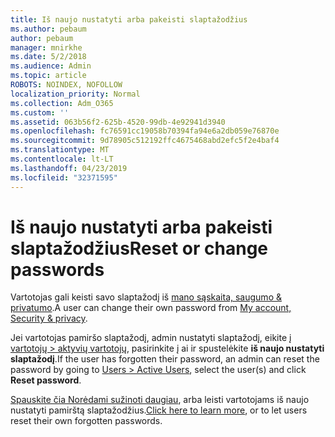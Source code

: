 ```yaml
---
title: Iš naujo nustatyti arba pakeisti slaptažodžius
ms.author: pebaum
author: pebaum
manager: mnirkhe
ms.date: 5/2/2018
ms.audience: Admin
ms.topic: article
ROBOTS: NOINDEX, NOFOLLOW
localization_priority: Normal
ms.collection: Adm_O365
ms.custom: ''
ms.assetid: 063b56f2-625b-4520-99db-4e92941d3940
ms.openlocfilehash: fc76591cc19058b70394fa94e6a2db059e76870e
ms.sourcegitcommit: 9d78905c512192ffc4675468abd2efc5f2e4baf4
ms.translationtype: MT
ms.contentlocale: lt-LT
ms.lasthandoff: 04/23/2019
ms.locfileid: "32371595"
---
```

# <a name="reset-or-change-passwords"></a><span data-ttu-id="d686a-102">Iš naujo nustatyti arba pakeisti slaptažodžius</span><span class="sxs-lookup"><span data-stu-id="d686a-102">Reset or change passwords</span></span>

<span data-ttu-id="d686a-103">Vartotojas gali keisti savo slaptažodį iš [mano sąskaita, saugumo &amp; privatumo](https://portal.office.com/account/#security).</span><span class="sxs-lookup"><span data-stu-id="d686a-103">A user can change their own password from [My account, Security &amp; privacy](https://portal.office.com/account/#security).</span></span>
  
<span data-ttu-id="d686a-104">Jei vartotojas pamiršo slaptažodį, admin nustatyti slaptažodį, eikite į [vartotojų \> aktyvių vartotojų](https://portal.office.com/adminportal/home#/users), pasirinkite į ai ir spustelėkite **iš naujo nustatyti slaptažodį**.</span><span class="sxs-lookup"><span data-stu-id="d686a-104">If the user has forgotten their password, an admin can reset the password by going to [Users \> Active Users](https://portal.office.com/adminportal/home#/users), select the user(s) and click **Reset password**.</span></span> 
  
<span data-ttu-id="d686a-105">[Spauskite čia Norėdami sužinoti daugiau](https://support.office.com/article/admins-reset-office-365-business-passwords-7a5d073b-7fae-4aa5-8f96-9ecd041aba9c), arba leisti vartotojams iš naujo nustatyti pamirštą slaptažodžius.</span><span class="sxs-lookup"><span data-stu-id="d686a-105">[Click here to learn more](https://support.office.com/article/admins-reset-office-365-business-passwords-7a5d073b-7fae-4aa5-8f96-9ecd041aba9c), or to let users reset their own forgotten passwords.</span></span>
  

